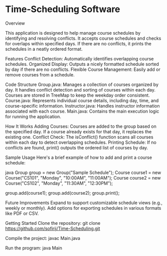 # Time-Scheduling Software

Overview

This application is designed to help manage course schedules by identifying and resolving conflicts. It accepts course schedules and checks for overlaps within specified days. If there are no conflicts, it prints the schedules in a neatly ordered format.

Features
Conflict Detection: Automatically identifies overlapping course schedules.
Organized Display: Outputs a nicely formatted schedule sorted by day if there are no conflicts.
Flexible Course Management: Easily add or remove courses from a schedule.

Code Structure
Group.java: 
Manages a collection of courses organized by day. It handles conflict detection and sorting of courses within each day. Courses are stored in TreeMap to keep the weekday order consistent.
Course.java: 
Represents individual course details, including day, time, and course-specific information.
Instructor.java: 
Handles instructor information associated with each course.
Main.java: 
Contains the main execution logic for running the application.


How It Works
Adding Courses: Courses are added to the group based on the specified day. If a course already exists for that day, it replaces the existing one.
Conflict Check: The isConflict() function scans all courses within each day to detect overlapping schedules.
Printing Schedule: If no conflicts are found, print() outputs the ordered list of courses by day.

Sample Usage
Here's a brief example of how to add and print a course schedule:

java
Group group = new Group("Sample Schedule");
Course course1 = new Course("CS101", "Monday", "10:00AM", "11:00AM");
Course course2 = new Course("CS102", "Monday", "11:30AM", "12:30PM");

group.add(course1);
group.add(course2);
group.print();

Future Improvements
Expand to support customizable schedule views (e.g., weekly or monthly).
Add options for exporting schedules in various formats like PDF or CSV.

Getting Started
Clone the repository:
git clone https://github.com/sofirij/Time-Scheduling.git

Compile the project:
javac Main.java

Run the program:
java Main

